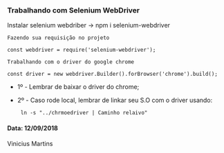 ### Trabalhando com Selenium WebDriver

Instalar selenium webdriber -> npm i selenium-webdriver

`Fazendo sua requisição no projeto`

    const webdriver = require('selenium-webdriver');

`Trabalhando com o driver do google chrome`

    const driver = new webdriver.Builder().forBrowser('chrome').build();

* 1º - Lembrar de baixar o driver do chrome;
* 2º - Caso rode local, lembrar de linkar seu S.O com o driver usando: 

       ln -s "../chrmoedriver | Caminho relaivo" 


#### Data: 12/09/2018
Vinicius Martins